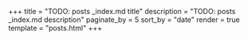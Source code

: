 +++
title = "TODO: posts _index.md title"
description = "TODO: posts _index.md description"
paginate_by = 5
sort_by = "date"
render = true
template = "posts.html"
+++
